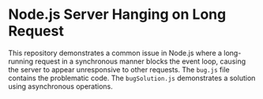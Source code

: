 # Node.js Server Hanging on Long Request

This repository demonstrates a common issue in Node.js where a long-running request in a synchronous manner blocks the event loop, causing the server to appear unresponsive to other requests. The `bug.js` file contains the problematic code. The `bugSolution.js` demonstrates a solution using asynchronous operations.